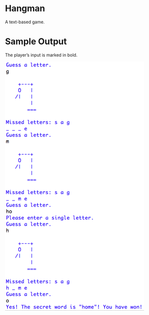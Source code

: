 Hangman
========================================================
A text-based game.

Sample Output
========================================================

The player’s input is marked in bold.

![Sample output Hangman](https://github.com/nihathalici/Invent-with-Python/blob/main/Hangman/screenshot_hangman.PNG)
